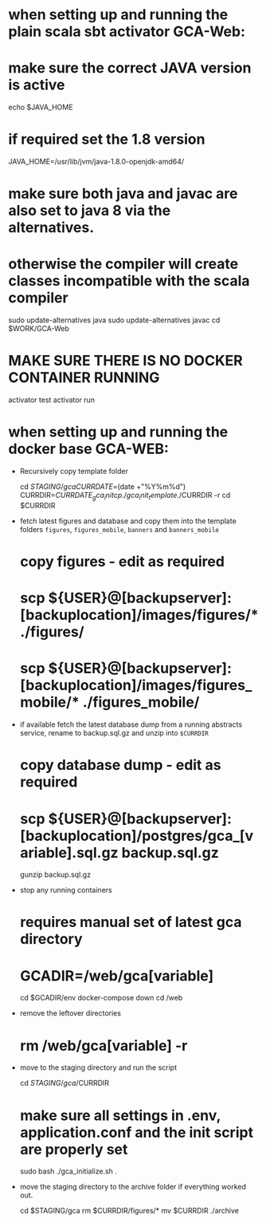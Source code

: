 # when setting up and running the plain scala sbt activator GCA-Web:

  # make sure the correct JAVA version is active
  echo $JAVA_HOME
  # if required set the 1.8 version
  JAVA_HOME=/usr/lib/jvm/java-1.8.0-openjdk-amd64/
  # make sure both java and javac are also set to java 8 via the alternatives.
  # otherwise the compiler will create classes incompatible with the scala compiler
  sudo update-alternatives java
  sudo update-alternatives javac
  cd $WORK/GCA-Web

  # MAKE SURE THERE IS NO DOCKER CONTAINER RUNNING

  activator test
  activator run

# when setting up and running the docker base GCA-WEB:
- Recursively copy template folder

  cd ${STAGING}/gca
  CURRDATE=$(date +"%Y%m%d")
  CURRDIR=${CURRDATE}_gca_init
  cp ./gca_init_template ./$CURRDIR -r
  cd $CURRDIR

- fetch latest figures and database and copy them into the template folders `figures`, `figures_mobile`, `banners` and `banners_mobile`

  # copy figures - edit as required
  # scp ${USER}@[backupserver]:[backuplocation]/images/figures/* ./figures/
  # scp ${USER}@[backupserver]:[backuplocation]/images/figures_mobile/* ./figures_mobile/

- if available fetch the latest database dump from a running abstracts service, rename to backup.sql.gz and unzip into `$CURRDIR` 

  # copy database dump - edit as required
  # scp ${USER}@[backupserver]:[backuplocation]/postgres/gca_[variable].sql.gz backup.sql.gz
  gunzip backup.sql.gz

- stop any running containers

    # requires manual set of latest gca directory
    # GCADIR=/web/gca[variable]
    cd $GCADIR/env
    docker-compose down
    cd /web

- remove the leftover directories

   # rm /web/gca[variable] -r

- move to the staging directory and run the script

  cd $STAGING/gca/$CURRDIR

  # make sure all settings in .env, application.conf and the init script are properly set
  sudo bash ./gca_initialize.sh .

- move the staging directory to the archive folder if everything worked out.

  cd $STAGING/gca
  rm $CURRDIR/figures/*
  mv $CURRDIR ./archive

